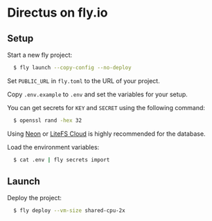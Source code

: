 # Directus on fly.io

## Setup

Start a new fly project:

```sh
  $ fly launch --copy-config --no-deploy
```

Set `PUBLIC_URL` in `fly.toml` to the URL of your project.

Copy `.env.example` to `.env` and set the variables for your setup.

You can get secrets for `KEY` and `SECRET` using the following command:

```sh
  $ openssl rand -hex 32
```

Using [Neon](https://neon.tech/) or
[LiteFS Cloud](https://fly.io/docs/litefs/speedrun/) is highly
recommended for the database.

Load the environment variables:

```sh
  $ cat .env | fly secrets import 
```

## Launch

Deploy the project:

```sh
  $ fly deploy --vm-size shared-cpu-2x
```
